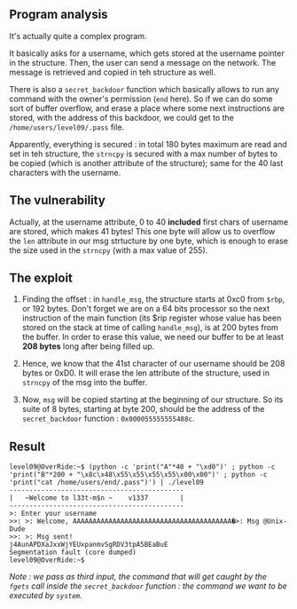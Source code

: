 ## Program analysis

It's actually quite a complex program.

It basically asks for a username, which gets stored at the username pointer in the structure. Then, the user can send a message on the network. The message is retrieved and copied in teh structure as well.

There is also a `secret_backdoor` function which basically allows to run any command with the owner's permission (`end` here). So if we can do some sort of buffer overflow, and erase a place where some next instructions are stored, with the address of this backdoor, we could get to the `/home/users/level09/.pass` file.

Apparently, everything is secured : in total 180 bytes maximum are read and set in teh structure, the `strncpy` is secured with a max number of bytes to be copied (which is another attribute of the structure); same for the 40 last characters with the username.


## The vulnerability

Actually, at the username attribute, 0 to 40 **included** first chars of username are stored, which makes 41 bytes! This one byte will allow us to overflow the `len` attribute in our msg strtucture by one byte, which is enough to erase the size used in the `strncpy` (with a max value of 255).


## The exploit

1. Finding the offset : in `handle_msg`, the structure starts at 0xc0 from `$rbp`, or 192 bytes. Don't forget we are on a 64 bits processor so the next instruction of the main function (its $rip register whose value has been stored on the stack at time of calling `handle_msg`), is at 200 bytes from the buffer. In order to erase this value, we need our buffer to be at least **208 bytes** long after being filled up.

2. Hence, we know that the 41st character of our username should be 208 bytes or 0xD0. It will erase the len attribute of the structure, used in `strncpy` of the msg into the buffer.

3. Now, `msg` will be copied starting at the beginning of our structure. So its suite of 8 bytes, starting at byte 200, should be the address of the `secret_backdoor` function : `0x000055555555488c`.


## Result

```
level09@OverRide:~$ (python -c 'print("A"*40 + "\xd0")' ; python -c 'print("B"*200 + "\x8c\x48\x55\x55\x55\x55\x00\x00")' ; python -c 'print("cat /home/users/end/.pass")') | ./level09
--------------------------------------------
|   ~Welcome to l33t-m$n ~    v1337        |
--------------------------------------------
>: Enter your username
>>: >: Welcome, AAAAAAAAAAAAAAAAAAAAAAAAAAAAAAAAAAAAAAAA�>: Msg @Unix-Dude
>>: >: Msg sent!
j4AunAPDXaJxxWjYEUxpanmvSgRDV3tpA5BEaBuE
Segmentation fault (core dumped)
level09@OverRide:~$
```

*Note : we pass as third input, the command that will get caught by the `fgets` call inside the `secret_backdoor` function : the command we want to be executed by `system`.*